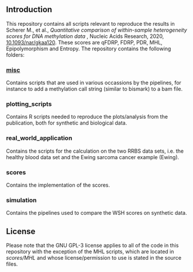 ## Introduction

This repository contains all scripts relevant to reproduce the results in Scherer M., et al., *Quantitative comparison of within-sample heterogeneity scores for DNA methylation data* , Nucleic Acids Research, 2020, [10.1093/nar/gkaa120](https://doi.org/10.1093/nar/gkaa120). These scores are qFDRP, FDRP, PDR, MHL, Epipolymorphism and Entropy. The repository contains the following folders:

### [misc](misc/)

Contains scripts that are used in various occassions by the pipelines, for instance to add a methylation call string (similar to bismark) to a bam file.

### plotting_scripts

Contains R scripts needed to reproduce the plots/analysis from the publication, both for synthetic and biological data.

### real_world_application

Contains the scripts for the calculation on the two RRBS data sets, i.e. the healthy blood data set and the Ewing sarcoma cancer example (Ewing).

### scores

Contains the implementation of the scores.

### simulation

Contains the pipelines used to compare the WSH scores on synthetic data.

## License

Please note that the GNU GPL-3 license applies to all of the code in this repository with the exception of the MHL scripts, which are located in *scores/MHL* and whose license/permission to use is stated in the source files.

